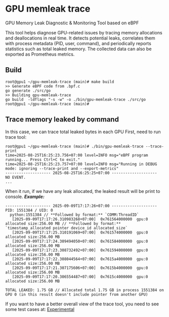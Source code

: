 # GPU memleak trace

GPU Memory Leak Diagnostic & Monitoring Tool based on eBPF

This tool helps diagnose GPU-related issues by tracing memory allocations and deallocations in real time. It detects potential leaks, correlates them with process metadata (PID, user, command), and periodically reports statistics such as total leaked memory. The collected data can also be exported as Prometheus metrics.

## Build
```shell
root@gpu1 ~/gpu-memleak-trace (main)# make build 
>> Generate eBPF code from .bpf.c
go generate ./src/go
>> Building gpu-memleak-trace
go build  -ldflags "-s -w" -o ./bin/gpu-memleak-trace ./src/go
root@gpu1 ~/gpu-memleak-trace (main)# 
```

## Trace memory leaked by command

In this case, we can trace total leaked bytes in each GPU
First, need to run trace tool:

```shell
root@gpu1 ~/gpu-memleak-trace (main)# ./bin/gpu-memleak-trace --trace-print
time=2025-08-25T16:25:23.756+07:00 level=INFO msg="eBPF program running... Press Ctrl+C to exit."
time=2025-08-25T16:25:23.757+07:00 level=INFO msg="Running in DEBUG mode: ignoring --trace-print and --export-metrics"
-------------------- 2025-08-25T16:25:25+07:00 --------------------
NO EVENT.
...
```
When it run, if we have any leak allocated, the leaked result will be print to console.
***Example:***
```text
-------------------- 2025-09-09T17:17:26+07:00 --------------------
PID: 1551384 / UID: 0
  python:1551384 // **Followed by format:** `COMM:ThreadID`
   [2025-09-09T17:17:26.310983268+07:00]  0x761564000000  gpu:0   allocated size:256.00 MB // **Followed by format:** `timestamp_allocated pointer device_id allocated_size`
   [2025-09-09T17:17:25.310191069+07:00]  0x761574000000  gpu:0   allocated size:256.00 MB
   [2025-09-09T17:17:24.309494050+07:00]  0x761584000000  gpu:0   allocated size:256.00 MB
   [2025-09-09T17:17:23.308732492+07:00]  0x761594000000  gpu:0   allocated size:256.00 MB
   [2025-09-09T17:17:22.308044564+07:00]  0x7615a4000000  gpu:0   allocated size:256.00 MB
   [2025-09-09T17:17:21.307175606+07:00]  0x7615b4000000  gpu:0   allocated size:256.00 MB
   [2025-09-09T17:17:20.306554487+07:00]  0x7615c4000000  gpu:0   allocated size:256.00 MB

TOTAL LEAKED: 1.75 GB // Allocated total 1.75 GB in process 1551384 on GPU 0 (in this result doesn't include pointer from another GPU)
```
If you want to have a better overall view of the trace tool, you need to see some test cases at: [Experimental](docs/experimentals.md)



